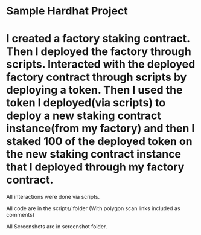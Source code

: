 # Sample Hardhat Project

# I created a factory staking contract. Then I deployed the factory through scripts. Interacted with the deployed factory contract through scripts by deploying a token. Then I used the token I deployed(via scripts) to deploy a new staking contract instance(from my factory) and then I staked 100 of the deployed token on the new staking contract instance that I deployed through my factory contract.

All interactions were done via scripts.

All code are in the scripts/ folder (With polygon scan links included as comments)

All Screenshots are in screenshot folder.

